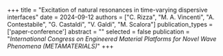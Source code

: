 +++
title = "Excitation of natural resonances in time-varying dispersive interfaces"
date = 2024-09-12
authors = ["C. Rizza", "M. A. Vincenti", "A. Contestabile", "G. Castaldi", "V. Galdi", "M. Scalora"]
publication_types = ['paper-conference']
abstract = ""
selected = false
publication = "*International Congress on Engineered Material Platforms for Novel Wave Phenomena (METAMATERIALS)*"
+++
